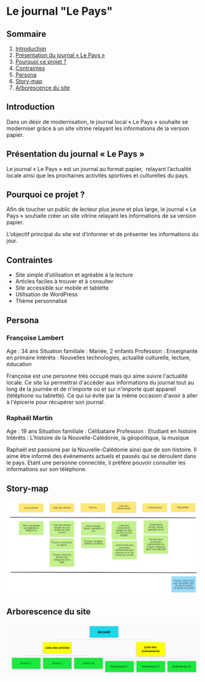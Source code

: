 # Le journal "Le Pays"


## Sommaire

1. [Introduction](#Introduction)
2. [Présentation du journal « Le Pays »](#Présentation-du-journal-«-Le-Pays-»)
3. [Pourquoi ce projet ?](#Pourquoi-ce-projet-?)
4. [Contraintes](#Contraintes)
5. [Persona](#Persona)
6. [Story-map](#Story-map)
7. [Arborescence du site](#Arborescence-du-site)


## Introduction

Dans un désir de modernisation, le journal local « Le Pays » souhaite se moderniser grâce à un site vitrine relayant les informations de la version papier.


## Présentation du journal « Le Pays »

Le journal « Le Pays » est un journal au format papier,  relayant l’actualité locale ainsi que les prochaines activités sportives et culturelles du pays.


## Pourquoi ce projet ?

Afin de toucher un public de lecteur plus jeune et plus large, le journal « Le Pays » souhaite créer un site vitrine relayant les informations de sa version papier.

L’objectif principal du site est d’informer et de présenter les informations du jour.


## Contraintes

- Site simple d’utilisation et agréable à la lecture
- Articles faciles à trouver et à consulter
- Site accessible sur mobile et tablette
- Utilisation de WordPress
- Thème personnalisé


## Persona

### Françoise Lambert

Age : 34 ans
Situation familiale : Mariée, 2 enfants
Profession : Enseignante en primaire
Intérêts : Nouvelles technologies, actualité culturelle, lecture, éducation

Françoise est une personne très occupé mais qui aime suivre l'actualité locale. Ce site lui permettrai d'accéder aux informations du journal tout au long de la journée et de n'importe où et sur n'importe quel appareil (téléphone ou tablette). Ce qui lui évite par la même occasion d'avoir à aller à l'épicerie pour récupérer son journal.

### Raphaël Martin

Age : 19 ans
Situation familiale : Célibataire
Profession : Etudiant en histoire
Intérêts : L'histoire de la Nouvelle-Calédonie, la géopolitique, la musique

Raphaël est passioné par la Nouvelle-Calédonie ainsi que de son histoire. Il aime être informé des événements actuels et passés qui se déroulent dans le pays. Etant une personne connectée, il préfére pouvoir consulter les informations sur son téléphone.


## Story-map

![](img_cdc/Story-map.png?raw=true)


## Arborescence du site

![](img_cdc/Arborescence.png?raw=true)
